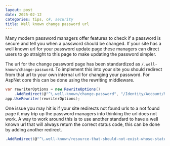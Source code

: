 ```yaml
---
layout: post
date: 2025-02-12
categories: tips, c#, security 
title: Well known change password url
---
```


Many modern password managers offer features to check if a password is secure and tell you when a password should be changed. If your site has a well known url for your password update page these managers can direct users to go straight to this page to make updating the password simpler.

The url for the change password page has been standardized as `/.well-known/change-password`. To implement this into your site you should redirect from that url to your own internal url for changing your password. For AspNet core this can be done using the rewriting middleware.

``` C#
var rewriterOptions = new RewriteOptions()
    .AddRedirect(@"^\.well-known/change-password", "/Identity/Account/Manage/ChangePassword");
app.UseRewriter(rewriterOptions);
```

One issue you may hit is if your site redirects not found urls to a not found page it may trip up the password managers into thinking the url does not work. A way to work around this is to use another standard to have a well known url that will always return the correct status code, this can be done by adding another redirect.

``` C#
.AddRedirect(@"^\.well-known/resource-that-should-not-exist-whose-status-code-should-not-be-200", "/", 404);
```